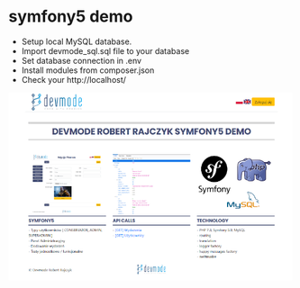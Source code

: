 # symfony5 demo

- Setup local MySQL database.
- Import devmode_sql.sql file to your database
- Set database connection in .env
- Install modules from composer.json
- Check your http://localhost/

![devmode](/public/images/demo.png)